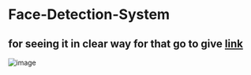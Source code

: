 # Face-Detection-System

##  for seeing it in  clear way  for   that  go to   give   [link](https://www.kaggle.com/code/amitramshinde/age-gender-detection)
![image](https://github.com/AmitIITGoa/Face-Detection-System/assets/136780313/3a7dc2cc-2c1f-472c-8521-c73cb1ce77e1)

